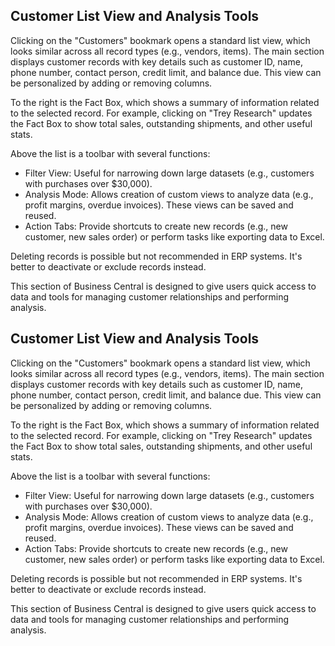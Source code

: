 ## Customer List View and Analysis Tools

Clicking on the "Customers" bookmark opens a standard list view, which looks similar across all record types (e.g., vendors, items). The main section displays customer records with key details such as customer ID, name, phone number, contact person, credit limit, and balance due. This view can be personalized by adding or removing columns.

To the right is the Fact Box, which shows a summary of information related to the selected record. For example, clicking on "Trey Research" updates the Fact Box to show total sales, outstanding shipments, and other useful stats.

Above the list is a toolbar with several functions:
- Filter View: Useful for narrowing down large datasets (e.g., customers with purchases over \$30,000).
- Analysis Mode: Allows creation of custom views to analyze data (e.g., profit margins, overdue invoices). These views can be saved and reused.
- Action Tabs: Provide shortcuts to create new records (e.g., new customer, new sales order) or perform tasks like exporting data to Excel.

Deleting records is possible but not recommended in ERP systems. It's better to deactivate or exclude records instead.

This section of Business Central is designed to give users quick access to data and tools for managing customer relationships and performing analysis.

## Customer List View and Analysis Tools

Clicking on the "Customers" bookmark opens a standard list view, which looks similar across all record types (e.g., vendors, items). The main section displays customer records with key details such as customer ID, name, phone number, contact person, credit limit, and balance due. This view can be personalized by adding or removing columns.

To the right is the Fact Box, which shows a summary of information related to the selected record. For example, clicking on "Trey Research" updates the Fact Box to show total sales, outstanding shipments, and other useful stats.

Above the list is a toolbar with several functions:
- Filter View: Useful for narrowing down large datasets (e.g., customers with purchases over \$30,000).
- Analysis Mode: Allows creation of custom views to analyze data (e.g., profit margins, overdue invoices). These views can be saved and reused.
- Action Tabs: Provide shortcuts to create new records (e.g., new customer, new sales order) or perform tasks like exporting data to Excel.

Deleting records is possible but not recommended in ERP systems. It's better to deactivate or exclude records instead.

This section of Business Central is designed to give users quick access to data and tools for managing customer relationships and performing analysis.